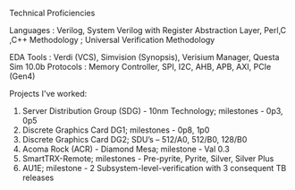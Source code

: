 Technical Proficiencies

Languages : Verilog, System Verilog with Register Abstraction Layer, Perl,C ,C++
Methodology ; Universal Verification Methodology

EDA Tools : Verdi (VCS), Simvision (Synopsis), Verisium Manager, Questa Sim 10.0b
Protocols : Memory Controller, SPI, I2C, AHB, APB, AXI, PCIe (Gen4)

Projects I've worked:
1. Server Distribution Group (SDG) - 10nm Technology; milestones - 0p3, 0p5
2. Discrete Graphics Card DG1; milestones - 0p8, 1p0
3. Discrete Graphics Card DG2; SDU’s – 512/A0, 512/B0, 128/B0
4. Acoma Rock (ACR) - Diamond Mesa; milestone - Val 0.3
5. SmartTRX-Remote; milestones - Pre-pyrite, Pyrite, Silver, Silver Plus
6. AU1E; milestone - 2 Subsystem-level-verification with 3 consequent TB releases
